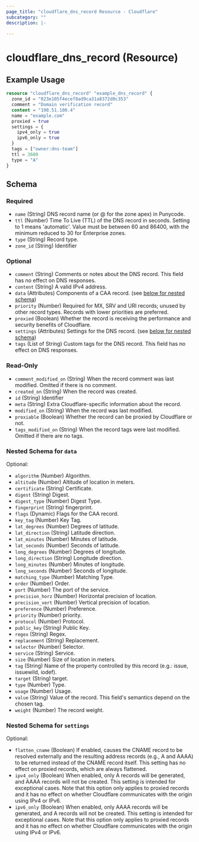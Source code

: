 ```yaml
---
page_title: "cloudflare_dns_record Resource - Cloudflare"
subcategory: ""
description: |-
  
---
```


# cloudflare_dns_record (Resource)



## Example Usage

```terraform
resource "cloudflare_dns_record" "example_dns_record" {
  zone_id = "023e105f4ecef8ad9ca31a8372d0c353"
  comment = "Domain verification record"
  content = "198.51.100.4"
  name = "example.com"
  proxied = true
  settings = {
    ipv4_only = true
    ipv6_only = true
  }
  tags = ["owner:dns-team"]
  ttl = 3600
  type = "A"
}
```

<!-- schema generated by tfplugindocs -->
## Schema

### Required

- `name` (String) DNS record name (or @ for the zone apex) in Punycode.
- `ttl` (Number) Time To Live (TTL) of the DNS record in seconds. Setting to 1 means 'automatic'. Value must be between 60 and 86400, with the minimum reduced to 30 for Enterprise zones.
- `type` (String) Record type.
- `zone_id` (String) Identifier

### Optional

- `comment` (String) Comments or notes about the DNS record. This field has no effect on DNS responses.
- `content` (String) A valid IPv4 address.
- `data` (Attributes) Components of a CAA record. (see [below for nested schema](#nestedatt--data))
- `priority` (Number) Required for MX, SRV and URI records; unused by other record types. Records with lower priorities are preferred.
- `proxied` (Boolean) Whether the record is receiving the performance and security benefits of Cloudflare.
- `settings` (Attributes) Settings for the DNS record. (see [below for nested schema](#nestedatt--settings))
- `tags` (List of String) Custom tags for the DNS record. This field has no effect on DNS responses.

### Read-Only

- `comment_modified_on` (String) When the record comment was last modified. Omitted if there is no comment.
- `created_on` (String) When the record was created.
- `id` (String) Identifier
- `meta` (String) Extra Cloudflare-specific information about the record.
- `modified_on` (String) When the record was last modified.
- `proxiable` (Boolean) Whether the record can be proxied by Cloudflare or not.
- `tags_modified_on` (String) When the record tags were last modified. Omitted if there are no tags.

<a id="nestedatt--data"></a>
### Nested Schema for `data`

Optional:

- `algorithm` (Number) Algorithm.
- `altitude` (Number) Altitude of location in meters.
- `certificate` (String) Certificate.
- `digest` (String) Digest.
- `digest_type` (Number) Digest Type.
- `fingerprint` (String) fingerprint.
- `flags` (Dynamic) Flags for the CAA record.
- `key_tag` (Number) Key Tag.
- `lat_degrees` (Number) Degrees of latitude.
- `lat_direction` (String) Latitude direction.
- `lat_minutes` (Number) Minutes of latitude.
- `lat_seconds` (Number) Seconds of latitude.
- `long_degrees` (Number) Degrees of longitude.
- `long_direction` (String) Longitude direction.
- `long_minutes` (Number) Minutes of longitude.
- `long_seconds` (Number) Seconds of longitude.
- `matching_type` (Number) Matching Type.
- `order` (Number) Order.
- `port` (Number) The port of the service.
- `precision_horz` (Number) Horizontal precision of location.
- `precision_vert` (Number) Vertical precision of location.
- `preference` (Number) Preference.
- `priority` (Number) priority.
- `protocol` (Number) Protocol.
- `public_key` (String) Public Key.
- `regex` (String) Regex.
- `replacement` (String) Replacement.
- `selector` (Number) Selector.
- `service` (String) Service.
- `size` (Number) Size of location in meters.
- `tag` (String) Name of the property controlled by this record (e.g.: issue, issuewild, iodef).
- `target` (String) target.
- `type` (Number) Type.
- `usage` (Number) Usage.
- `value` (String) Value of the record. This field's semantics depend on the chosen tag.
- `weight` (Number) The record weight.


<a id="nestedatt--settings"></a>
### Nested Schema for `settings`

Optional:

- `flatten_cname` (Boolean) If enabled, causes the CNAME record to be resolved externally and the resulting address records (e.g., A and AAAA) to be returned instead of the CNAME record itself. This setting has no effect on proxied records, which are always flattened.
- `ipv4_only` (Boolean) When enabled, only A records will be generated, and AAAA records will not be created. This setting is intended for exceptional cases. Note that this option only applies to proxied records and it has no effect on whether Cloudflare communicates with the origin using IPv4 or IPv6.
- `ipv6_only` (Boolean) When enabled, only AAAA records will be generated, and A records will not be created. This setting is intended for exceptional cases. Note that this option only applies to proxied records and it has no effect on whether Cloudflare communicates with the origin using IPv4 or IPv6.


